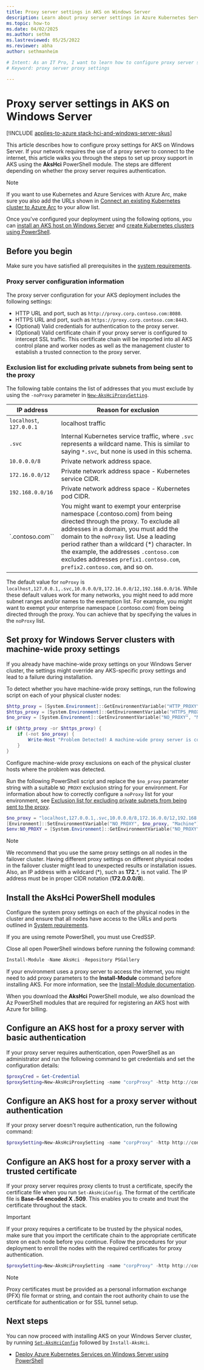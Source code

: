 ```yaml
---
title: Proxy server settings in AKS on Windows Server
description: Learn about proxy server settings in Azure Kubernetes Service (AKS) on Windows Server.
ms.topic: how-to
ms.date: 04/02/2025
ms.author: sethm 
ms.lastreviewed: 05/25/2022
ms.reviewer: abha
author: sethmanheim

# Intent: As an IT Pro, I want to learn how to configure proxy server settings in my AKS deployments that require authentication.
# Keyword: proxy server proxy settings

---
```


# Proxy server settings in AKS on Windows Server

[!INCLUDE [applies-to-azure stack-hci-and-windows-server-skus](includes/aks-hci-applies-to-skus/aks-hybrid-applies-to-azure-stack-hci-windows-server-sku.md)]

This article describes how to configure proxy settings for AKS on Windows Server. If your network requires the use of a proxy server to connect to the internet, this article walks you through the steps to set up proxy support in AKS using the **AksHci** PowerShell module. The steps are different depending on whether the proxy server requires authentication.

> [!NOTE]
> If you want to use Kubernetes and Azure Services with Azure Arc, make sure you also add the URLs shown in [Connect an existing Kubernetes cluster to Azure Arc](/azure/azure-arc/kubernetes/quickstart-connect-cluster?tabs=azure-cli#meet-network-requirements) to your allow list.

Once you've configured your deployment using the following options, you can [install an AKS host on Windows Server](kubernetes-walkthrough-powershell.md) and [create Kubernetes clusters using PowerShell](./kubernetes-walkthrough-powershell.md#step-6-create-a-kubernetes-cluster).

## Before you begin

Make sure you have satisfied all prerequisites in the [system requirements](.\system-requirements.md).

### Proxy server configuration information

The proxy server configuration for your AKS deployment includes the following settings:

- HTTP URL and port, such as `http://proxy.corp.contoso.com:8080`.
- HTTPS URL and port, such as `https://proxy.corp.contoso.com:8443`.
- (Optional) Valid credentials for authentication to the proxy server.
- (Optional) Valid certificate chain if your proxy server is configured to intercept SSL traffic. This certificate chain will be imported into all AKS control plane and worker nodes as well as the management cluster to establish a trusted connection to the proxy server.

### Exclusion list for excluding private subnets from being sent to the proxy

The following table contains the list of addresses that you must exclude by using the `-noProxy` parameter in [`New-AksHciProxySetting`](./reference/ps/new-akshciproxysetting.md).

|      IP address       |    Reason for exclusion    |  
| ----------------------- | ------------------------------------ | 
| `localhost`, `127.0.0.1`  | localhost traffic  |
| `.svc` | Internal Kubernetes service traffic, where `.svc` represents a wildcard name. This is similar to saying `*.svc`, but none is used in this schema. |
| `10.0.0.0/8` | Private network address space. |
| `172.16.0.0/12` | Private network address space - Kubernetes service CIDR. |
| `192.168.0.0/16` | Private network address space - Kubernetes pod CIDR. |
| `.contoso.com`` | You might want to exempt your enterprise namespace (.contoso.com) from being directed through the proxy. To exclude all addresses in a domain, you must add the domain to the `noProxy` list. Use a leading period rather than a wildcard (\*) character. In the example, the addresses `.contoso.com` excludes addresses `prefix1.contoso.com`, `prefix2.contoso.com`, and so on. |

The default value for `noProxy` is `localhost,127.0.0.1,.svc,10.0.0.0/8,172.16.0.0/12,192.168.0.0/16`. While these default values work for many networks, you might need to add more subnet ranges and/or names to the exemption list. For example, you might want to exempt your enterprise namespace (.contoso.com) from being directed through the proxy. You can achieve that by specifying the values in the `noProxy` list.

## Set proxy for Windows Server clusters with machine-wide proxy settings

If you already have machine-wide proxy settings on your Windows Server cluster, the settings might override any AKS-specific proxy settings and lead to a failure during installation.

To detect whether you have machine-wide proxy settings, run the following script on each of your physical cluster nodes:

```powershell
$http_proxy = [System.Environment]::GetEnvironmentVariable("HTTP_PROXY", "Machine")
$https_proxy = [System.Environment]::GetEnvironmentVariable("HTTPS_PROXY", "Machine")
$no_proxy = [System.Environment]::GetEnvironmentVariable("NO_PROXY", "Machine")

if ($http_proxy -or $https_proxy) {
    if (-not $no_proxy) {
        Write-Host "Problem Detected! A machine-wide proxy server is configured, but no proxy exclusions are configured"
    }
}
```

Configure machine-wide proxy exclusions on each of the physical cluster hosts where the problem was detected.

Run the following PowerShell script and replace the `$no_proxy` parameter string with a suitable `NO_PROXY` exclusion string for your environment. For information about how to correctly configure a `noProxy` list for your environment, see [Exclusion list for excluding private subnets from being sent to the proxy](#exclusion-list-for-excluding-private-subnets-from-being-sent-to-the-proxy).

```powershell
$no_proxy = "localhost,127.0.0.1,.svc,10.0.0.0/8,172.16.0.0/12,192.168.0.0/16,.contoso.com"
[Environment]::SetEnvironmentVariable("NO_PROXY", $no_proxy, "Machine")
$env:NO_PROXY = [System.Environment]::GetEnvironmentVariable("NO_PROXY", "Machine")
```

> [!NOTE]
> We recommend that you use the same proxy settings on all nodes in the failover cluster. Having different proxy settings on different physical nodes in the failover cluster might lead to unexpected results or installation issues. Also, an IP address with a wildcard (\*), such as **172.***, is not valid. The IP address must be in proper CIDR notation (**172.0.0.0/8**).

## Install the AksHci PowerShell modules

Configure the system proxy settings on each of the physical nodes in the cluster and ensure that all nodes have access to the URLs and ports outlined in [System requirements](system-requirements.md#network-port-and-url-requirements).

If you are using remote PowerShell, you must use CredSSP.

Close all open PowerShell windows before running the following command:

```powershell
Install-Module -Name AksHci -Repository PSGallery
```

If your environment uses a proxy server to access the internet, you might need to add proxy parameters to the **Install-Module** command before installing AKS. For more information, see the [Install-Module documentation](/powershell/module/powershellget/install-module).

When you download the **AksHci** PowerShell module, we also download the Az PowerShell modules that are required for registering an AKS host with Azure for billing.

## Configure an AKS host for a proxy server with basic authentication

If your proxy server requires authentication, open PowerShell as an administrator and run the following command to get credentials and set the configuration details:

```powershell
$proxyCred = Get-Credential
$proxySetting=New-AksHciProxySetting -name "corpProxy" -http http://contosoproxy:8080 -https https://contosoproxy:8443 -noProxy localhost,127.0.0.1,.svc,10.0.0.0/8,172.16.0.0/12,192.168.0.0/16,.contoso.com -credential $proxyCredential
```

## Configure an AKS host for a proxy server without authentication  

If your proxy server doesn't require authentication, run the following command:

```powershell
$proxySetting=New-AksHciProxySetting -name "corpProxy" -http http://contosoproxy:8080 -https https://contosoproxy:8443 -noProxy localhost,127.0.0.1,.svc,10.0.0.0/8,172.16.0.0/12,192.168.0.0/16,.contoso.com
```

## Configure an AKS host for a proxy server with a trusted certificate

If your proxy server requires proxy clients to trust a certificate, specify the certificate file when you run `Set-AksHciConfig`. The format of the certificate file is **Base-64 encoded X .509**. This enables you to create and trust the certificate throughout the stack.

> [!IMPORTANT]
> If your proxy requires a certificate to be trusted by the physical nodes, make sure that you import the certificate chain to the appropriate certificate store on each node before you continue. Follow the procedures for your deployment to enroll the nodes with the required certificates for proxy authentication.

```powershell
$proxySetting=New-AksHciProxySetting -name "corpProxy" -http http://contosoproxy:8080 -https https://contosoproxy:8443 -noProxy localhost,127.0.0.1,.svc,10.0.0.0/8,172.16.0.0/12,192.168.0.0/16,.contoso.com -credential $proxyCredential
```

> [!NOTE]
> Proxy certificates must be provided as a personal information exchange (PFX) file format or string, and contain the root authority chain to use the certificate for authentication or for SSL tunnel setup.

## Next steps

You can now proceed with installing AKS on your Windows Server cluster, by running [`Set-AksHciConfig`](./reference/ps/set-akshciconfig.md) followed by `Install-AksHci`.

- [Deploy Azure Kubernetes Services on Windows Server using PowerShell](./kubernetes-walkthrough-powershell.md)
